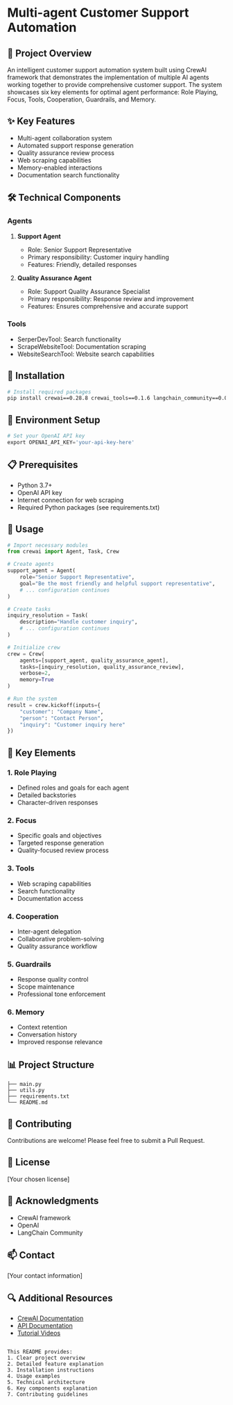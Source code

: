 
# Multi-agent Customer Support Automation

## 🤖 Project Overview
An intelligent customer support automation system built using CrewAI framework that demonstrates the implementation of multiple AI agents working together to provide comprehensive customer support. The system showcases six key elements for optimal agent performance: Role Playing, Focus, Tools, Cooperation, Guardrails, and Memory.

## ✨ Key Features
- Multi-agent collaboration system
- Automated support response generation
- Quality assurance review process
- Web scraping capabilities
- Memory-enabled interactions
- Documentation search functionality

## 🛠️ Technical Components

### Agents
1. **Support Agent**
   - Role: Senior Support Representative
   - Primary responsibility: Customer inquiry handling
   - Features: Friendly, detailed responses

2. **Quality Assurance Agent**
   - Role: Support Quality Assurance Specialist
   - Primary responsibility: Response review and improvement
   - Features: Ensures comprehensive and accurate support

### Tools
- SerperDevTool: Search functionality
- ScrapeWebsiteTool: Documentation scraping
- WebsiteSearchTool: Website search capabilities

## 🔧 Installation

```bash
# Install required packages
pip install crewai==0.28.8 crewai_tools==0.1.6 langchain_community==0.0.29
```

## 🔑 Environment Setup

```python
# Set your OpenAI API key
export OPENAI_API_KEY='your-api-key-here'
```

## 📋 Prerequisites
- Python 3.7+
- OpenAI API key
- Internet connection for web scraping
- Required Python packages (see requirements.txt)

## 🚀 Usage

```python
# Import necessary modules
from crewai import Agent, Task, Crew

# Create agents
support_agent = Agent(
    role="Senior Support Representative",
    goal="Be the most friendly and helpful support representative",
    # ... configuration continues
)

# Create tasks
inquiry_resolution = Task(
    description="Handle customer inquiry",
    # ... configuration continues
)

# Initialize crew
crew = Crew(
    agents=[support_agent, quality_assurance_agent],
    tasks=[inquiry_resolution, quality_assurance_review],
    verbose=2,
    memory=True
)

# Run the system
result = crew.kickoff(inputs={
    "customer": "Company Name",
    "person": "Contact Person",
    "inquiry": "Customer inquiry here"
})
```

## 🎯 Key Elements

### 1. Role Playing
- Defined roles and goals for each agent
- Detailed backstories
- Character-driven responses

### 2. Focus
- Specific goals and objectives
- Targeted response generation
- Quality-focused review process

### 3. Tools
- Web scraping capabilities
- Search functionality
- Documentation access

### 4. Cooperation
- Inter-agent delegation
- Collaborative problem-solving
- Quality assurance workflow

### 5. Guardrails
- Response quality control
- Scope maintenance
- Professional tone enforcement

### 6. Memory
- Context retention
- Conversation history
- Improved response relevance

## 📊 Project Structure
```
├── main.py
├── utils.py
├── requirements.txt
└── README.md
```

## 🤝 Contributing
Contributions are welcome! Please feel free to submit a Pull Request.

## 📝 License
[Your chosen license]

## 🙏 Acknowledgments
- CrewAI framework
- OpenAI
- LangChain Community

## 📫 Contact
[Your contact information]

## 🔍 Additional Resources
- [CrewAI Documentation](https://docs.crewai.com/)
- [API Documentation](https://your-api-docs-link)
- [Tutorial Videos](https://your-tutorial-link)
```

This README provides:
1. Clear project overview
2. Detailed feature explanation
3. Installation instructions
4. Usage examples
5. Technical architecture
6. Key components explanation
7. Contributing guidelines

